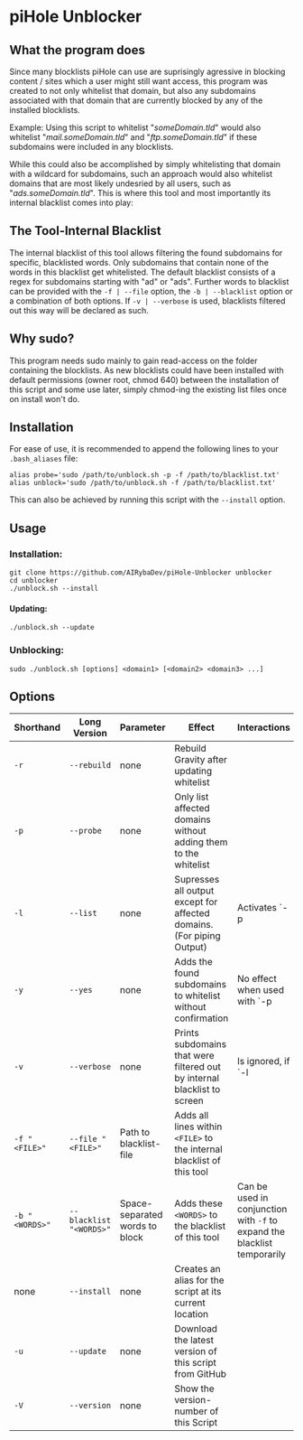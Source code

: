 # piHole Unblocker 

## What the program does

Since many blocklists piHole can use are suprisingly agressive in blocking content / sites
which a user might still want access, this program was created to not only whitelist that
domain, but also any subdomains associated with that domain that are currently blocked by
any of the installed blocklists.

Example:
Using this script to whitelist "*someDomain.tld*" would also whitelist "*mail.someDomain.tld*"
and "*ftp.someDomain.tld*" if these subdomains were included in any blocklists.

While this could also be accomplished by simply whitelisting that domain with a wildcard for
subdomains, such an approach would also whitelist domains that are most likely undesried by
all users, such as "*ads.someDomain.tld*". This is where this tool and most importantly its
internal blacklist comes into play:


## The Tool-Internal Blacklist

The internal blacklist of this tool allows filtering the found subdomains for specific, blacklisted words.
Only subdomains that contain none of the words in this blacklist get whitelisted.
The default blacklist consists of a regex for subdomains starting with "ad" or "ads".
Further words to blacklist can be provided with the `-f | --file` option, the `-b | --blacklist` option
or a combination of both options.
If `-v | --verbose` is used, blacklists filtered out this way will be declared as such.


## Why sudo?

This program needs sudo mainly to gain read-access on the folder containing the blocklists.
As new blocklists could have been installed with default permissions (owner root, chmod 640)
between the installation of this script and some use later, simply chmod-ing the existing
list files once on install won't do.


## Installation

For ease of use, it is recommended to append the following lines to your `.bash_aliases` file:
```
alias probe='sudo /path/to/unblock.sh -p -f /path/to/blacklist.txt'
alias unblock='sudo /path/to/unblock.sh -f /path/to/blacklist.txt'
```
This can also be achieved by running this script with the `--install` option.


## Usage
### Installation:   
```
git clone https://github.com/AIRybaDev/piHole-Unblocker unblocker
cd unblocker
./unblock.sh --install
```   
#### Updating:   
 `./unblock.sh --update`  
### Unblocking: 
`sudo ./unblock.sh [options] <domain1> [<domain2> <domain3> ...]`

## Options
| Shorthand      | Long Version            | Parameter                      | Effect                                                                   | Interactions                                                             |
| -------------- | ----------------------- | ------------------------------ | ------------------------------------------------------------------------ | ------------------------------------------------------------------------ |
| `-r`           | `--rebuild`             | none                           | Rebuild Gravity after updating whitelist                                 |
| `-p`           | `--probe`               | none                           | Only list affected domains without adding them to the whitelist          |
| `-l`           | `--list`                | none                           | Supresses all output except for affected domains. (For piping Output)    | Activates `-p | --probe`                                                 |
| `-y`           | `--yes`                 | none                           | Adds the found subdomains to whitelist without confirmation              | No effect when used with `-p | --probe`                                  |
| `-v`           | `--verbose`             | none                           | Prints subdomains that were filtered out by internal blacklist to screen | Is ignored, if `-l | --list` is used                                     |
| `-f "<FILE>"`  | `--file "<FILE>"`       | Path to blacklist-file         | Adds all lines within `<FILE>` to the internal blacklist of this tool    |
| `-b "<WORDS>"` | `--blacklist "<WORDS>"` | Space-separated words to block | Adds these `<WORDS>` to the blacklist of this tool                       | Can be used in conjunction with `-f` to expand the blacklist temporarily |
| none           | `--install`             | none                           | Creates an alias for the script at its current location                  |
| `-u`           | `--update`              | none                           | Download the latest version of this script from GitHub                   |
| `-V`           | `--version`             | none                           | Show the version-number of this Script                                   |